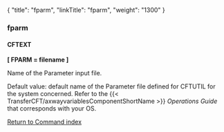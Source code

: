 {
    "title": "fparm",
    "linkTitle": "fparm",
    "weight": "1300"
}<span id="fparm"></span>

### fparm

#### CFTEXT

****\[ FPARM = filename \]****

Name of the Parameter input file.

Default value: default name of the Parameter file defined
for CFTUTIL for the system concerned. Refer to the {{< TransferCFT/axwayvariablesComponentShortName  >}} *Operations
Guide* that corresponds with your OS.

[Return to Command index](../../)
